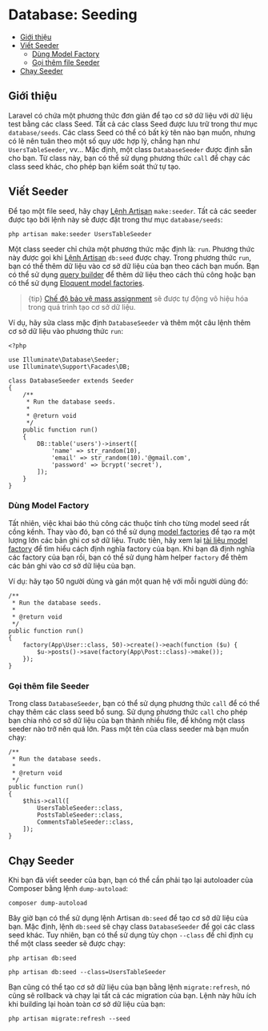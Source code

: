 # Database: Seeding

- [Giới thiệu](#introduction)
- [Viết Seeder](#writing-seeders)
    - [Dùng Model Factory](#using-model-factories)
    - [Gọi thêm file Seeder](#calling-additional-seeders)
- [Chạy Seeder](#running-seeders)

<a name="introduction"></a>
## Giới thiệu

Laravel có chứa một phương thức đơn giản để tạo cơ sở dữ liệu với dữ liệu test bằng các class Seed. Tất cả các class Seed được lưu trữ trong thư mục `database/seeds`. Các class Seed có thể có bất kỳ tên nào bạn muốn, nhưng có lẽ nên tuân theo một số quy ước hợp lý, chẳng hạn như `UsersTableSeeder`, vv... Mặc định, một class `DatabaseSeeder` được định sẵn cho bạn. Từ class này, bạn có thể sử dụng phương thức `call` để chạy các class seed khác, cho phép bạn kiểm soát thứ tự tạo.

<a name="writing-seeders"></a>
## Viết Seeder

Để tạo một file seed, hãy chạy [Lệnh Artisan](/docs/{{version}}/artisan) `make:seeder`. Tất cả các seeder được tạo bởi lệnh này sẽ được đặt trong thư mục `database/seeds`:

    php artisan make:seeder UsersTableSeeder

Một class seeder chỉ chứa một phương thức mặc định là: `run`. Phương thức này được gọi khi [Lệnh Artisan](/docs/{{version}}/artisan) `db:seed` được chạy. Trong phương thức `run`, bạn có thể thêm dữ liệu vào cơ sở dữ liệu của bạn theo cách bạn muốn. Bạn có thể sử dụng [query builder](/docs/{{version}}/queries) để thêm dữ liệu theo cách thủ công hoặc bạn có thể sử dụng [Eloquent model factories](/docs/{{version}}/database-testing#writing-factories).

> {tip} [Chế độ bảo vệ mass assignment](/docs/{{version}}/eloquent#mass-assignment) sẽ được tự động vô hiệu hóa trong quá trình tạo cơ sở dữ liệu.

Ví dụ, hãy sửa class mặc định `DatabaseSeeder` và thêm một câu lệnh thêm cơ sở dữ liệu vào phương thức `run`:

    <?php

    use Illuminate\Database\Seeder;
    use Illuminate\Support\Facades\DB;

    class DatabaseSeeder extends Seeder
    {
        /**
         * Run the database seeds.
         *
         * @return void
         */
        public function run()
        {
            DB::table('users')->insert([
                'name' => str_random(10),
                'email' => str_random(10).'@gmail.com',
                'password' => bcrypt('secret'),
            ]);
        }
    }

<a name="using-model-factories"></a>
### Dùng Model Factory

Tất nhiên, việc khai báo thủ công các thuộc tính cho từng model seed rất cồng kềnh. Thay vào đó, bạn có thể sử dụng [model factories](/docs/{{version}}/database-testing#writing-factories) để tạo ra một lượng lớn các bản ghi cơ sở dữ liệu. Trước tiên, hãy xem lại [tài liệu model factory](/docs/{{version}}/database-testing#writing-factories) để tìm hiểu cách định nghĩa factory của bạn. Khi bạn đã định nghĩa các factory của bạn rồi, bạn có thể sử dụng hàm helper `factory` để thêm các bản ghi vào cơ sở dữ liệu của bạn.

Ví dụ: hãy tạo 50 người dùng và gán một quan hệ với mỗi người dùng đó:

    /**
     * Run the database seeds.
     *
     * @return void
     */
    public function run()
    {
        factory(App\User::class, 50)->create()->each(function ($u) {
            $u->posts()->save(factory(App\Post::class)->make());
        });
    }

<a name="calling-additional-seeders"></a>
### Gọi thêm file Seeder

Trong class `DatabaseSeeder`, bạn có thể sử dụng phương thức `call` để có thể chạy thêm các class seed bổ sung. Sử dụng phương thức `call` cho phép bạn chia nhỏ cơ sở dữ liệu của bạn thành nhiều file, để không một class seeder nào trở nên quá lớn. Pass một tên của class seeder mà bạn muốn chạy:

    /**
     * Run the database seeds.
     *
     * @return void
     */
    public function run()
    {
        $this->call([
            UsersTableSeeder::class,
            PostsTableSeeder::class,
            CommentsTableSeeder::class,
        ]);
    }

<a name="running-seeders"></a>
## Chạy Seeder

Khi bạn đã viết seeder của bạn, bạn có thể cần phải tạo lại autoloader của Composer bằng lệnh `dump-autoload`:

    composer dump-autoload

Bây giờ bạn có thể sử dụng lệnh Artisan `db:seed` để tạo cơ sở dữ liệu của bạn. Mặc định, lệnh `db:seed` sẽ chạy class `DatabaseSeeder` để gọi các class seed khác. Tuy nhiên, bạn có thể sử dụng tùy chọn `--class` để chỉ định cụ thể một class seeder sẽ được chạy:

    php artisan db:seed

    php artisan db:seed --class=UsersTableSeeder

Bạn cũng có thể tạo cơ sở dữ liệu của bạn bằng lệnh `migrate:refresh`, nó cũng sẽ rollback và chạy lại tất cả các migration của bạn. Lệnh này hữu ích khi building lại hoàn toàn cơ sở dữ liệu của bạn:

    php artisan migrate:refresh --seed
